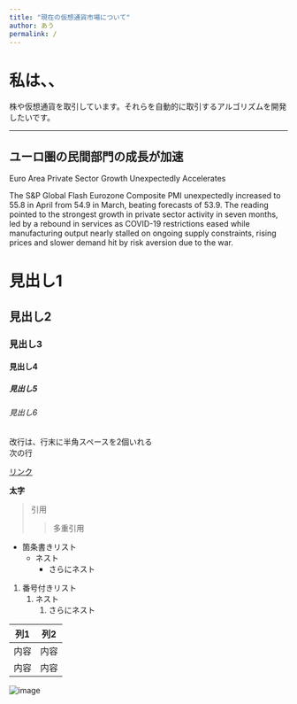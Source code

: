 ```yaml
---
title: "現在の仮想通貨市場について"
author: あう
permalink: /
---
```


# 私は、、

株や仮想通貨を取引しています。それらを自動的に取引するアルゴリズムを開発したいです。



---

## ユーロ圏の民間部門の成長が加速

Euro Area Private Sector Growth Unexpectedly Accelerates

The S&P Global Flash Eurozone Composite PMI unexpectedly increased to 55.8 in April from 54.9 in March, beating forecasts of 53.9. The reading pointed to the strongest growth in private sector activity in seven months, led by a rebound in services as COVID-19 restrictions eased while manufacturing output nearly stalled on ongoing supply constraints, rising prices and slower demand hit by risk aversion due to the war.

# 見出し1
## 見出し2
### 見出し3
#### 見出し4
##### 見出し5
###### 見出し6

改行は、行末に半角スペースを2個いれる  
次の行

[リンク](https://tradingeconomics.com/)

**太字**

> 引用
>> 多重引用


- 箇条書きリスト
  - ネスト
    - さらにネスト


1. 番号付きリスト
   1. ネスト
      1. さらにネスト

  
| 列1  | 列2  |
|-----|-----|
| 内容  | 内容  |
| 内容  | 内容  |

![image](/220422_GitHubPages/assets/images/ad.jpeg)
